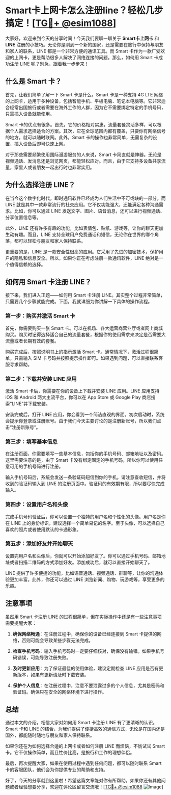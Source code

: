 # Smart卡上网卡怎么注册line？轻松几步搞定！[[TG💪+ @esim1088](https://t.me/s/esim1088)]

大家好，欢迎来到今天的分享时间！今天我们要聊一聊关于 **Smart卡上网卡** 和 **LINE** 注册的小技巧。无论你是刚到一个新的国家，还是需要在旅行中保持与朋友和家人的联系，LINE 都是一个非常方便的通讯工具。而 Smart 卡作为一款广受欢迎的上网卡，更是帮助很多人解决了网络连接的问题。那么，如何用 Smart 卡成功注册 LINE 呢？别急，跟着我一步步来！

## 什么是 Smart 卡？

首先，让我们简单了解一下 Smart 卡是什么。Smart 卡是一种支持 4G LTE 网络的上网卡，适用于多种设备，包括智能手机、平板电脑、笔记本电脑等。它非常适合经常出国旅行或者需要在海外工作的人群，因为它不需要绑定特定的手机号码，只需插入设备就能使用。

Smart 卡的优点有很多。首先，它的价格相对实惠，流量套餐灵活多样，可以根据个人需求选择适合的方案。其次，它在全球范围内都有覆盖，只要你有网络信号的地方，就可以随时联网。此外，Smart 卡的操作也非常简单，无需复杂的设置，插入设备后即可快速上网。

对于那些需要频繁使用国际漫游服务的人来说，Smart 卡简直就是神器。无论是视频通话、发消息还是浏览网页，都能轻松应对。而且，由于它支持多设备共享流量，家里人或者朋友一起出行时也非常实用。

## 为什么选择注册 LINE？

在当今这个数字化时代，即时通讯软件已经成为人们生活中不可或缺的一部分。而 LINE 就是其中一款非常流行的社交应用。它不仅功能强大，还能满足各种沟通需求。比如，你可以通过 LINE 发送文字、图片、语音消息，还可以进行视频通话、分享位置信息等。

此外，LINE 还有许多有趣的功能，比如表情包、贴纸、游戏等，让你的聊天更加生动有趣。而且，LINE 支持全球用户免费通话和短信，无论你在世界的哪个角落，都可以轻松与朋友和家人保持联系。

更重要的是，LINE 是一款安全性很高的应用。它采用了先进的加密技术，保护用户的隐私和信息安全。所以，如果你正在考虑注册一款通讯软件，LINE 绝对是一个值得信赖的选择。

## 如何用 Smart 卡注册 LINE？

接下来，我们进入正题——如何用 Smart 卡注册 LINE。其实整个过程非常简单，只需要几个步骤就能完成。下面，我就详细为你讲解一下具体的操作流程。

### 第一步：购买并激活 Smart 卡

首先，你需要购买一张 Smart 卡。可以在机场、各大运营商营业厅或者网上商城购买。购买时记得选择适合自己的流量套餐，根据你的使用需求来决定是否需要大流量或者长期有效的套餐。

购买完成后，按照说明书上的指示激活 Smart 卡。通常情况下，激活过程很简单，只需输入 SIM 卡号码并按照提示操作即可。如果遇到问题，可以直接联系客服寻求帮助。

### 第二步：下载并安装 LINE 应用

激活 Smart 卡后，你需要在你的设备上下载并安装 LINE 应用。LINE 应用支持 iOS 和 Android 两大主流平台，你可以在 App Store 或 Google Play 商店搜索“LINE”并下载安装。

安装完成后，打开 LINE 应用，你会看到一个简洁直观的界面。初次启动时，系统会提示你登录或注册账号。由于我们今天主要讨论的是注册新账号，所以我们点击“注册新账号”。

### 第三步：填写基本信息

在注册页面，你需要填写一些基本信息，包括你的手机号码、邮箱地址以及密码。这里需要注意的是，由于 Smart 卡没有绑定固定的手机号码，所以你可以使用任意可用的手机号码进行注册。

输入手机号码后，系统会发送一条验证码短信到你的手机。请注意查收短信，并将收到的验证码输入到 LINE 的注册页面中。验证码的有效期有限，所以要尽快完成输入。

### 第四步：设置用户名和头像

完成手机号码验证后，你可以设置一个独特的用户名和个性化的头像。用户名是你在 LINE 上的身份标识，建议选择一个简单易记的名字。至于头像，可以选择自己喜欢的照片或者使用默认的卡通形象。

### 第五步：添加好友并开始聊天

设置完用户名和头像后，你就可以开始添加好友了。你可以通过手机号码、邮箱地址或者扫描二维码的方式添加好友。添加成功后，就可以直接开始聊天了。

LINE 提供了许多便捷的功能，比如语音通话、视频通话、群聊等，让你的沟通体验更加丰富。此外，你还可以通过 LINE 浏览新闻、购物、玩游戏等，享受更多的乐趣。

## 注意事项

虽然用 Smart 卡注册 LINE 的过程很简单，但在实际操作中还是有一些注意事项需要提醒大家：

1. **确保网络畅通**：在注册过程中，确保你的设备已经连接到 Smart 卡提供的网络，否则可能会导致某些步骤无法完成。
   
2. **检查手机号码**：输入手机号码时一定要仔细核对，确保没有输错。如果手机号码错误，可能导致注册失败。

3. **及时更新应用**：为了保证最佳的使用体验，建议定期检查 LINE 应用是否有更新版本，如果有更新请及时下载安装。

4. **保护个人信息**：在注册过程中，注意不要泄露过多的个人信息，尤其是密码和验证码。确保只在安全的网络环境下进行操作。

## 总结

通过本文的介绍，相信大家对如何用 Smart 卡注册 LINE 有了更清晰的认识。Smart 卡和 LINE 的结合，为我们提供了便捷高效的通信方式，无论是在国内还是国外，都能随时随地与朋友和家人保持联系。

如果你还在为如何选择合适的上网卡或者如何注册 LINE 而烦恼，不妨试试 Smart 卡。它不仅操作简单，而且性价比高，是旅行和工作的理想伴侣。

最后，再次提醒大家，如果在使用过程中遇到任何问题，都可以随时联系 Smart 卡的客服团队，他们会为你提供专业的帮助和支持。

好了，今天的分享就到这里啦！希望这篇文章能对你有所帮助。如果你还有其他问题或者经验想要分享，欢迎在评论区留言交流哦！[[TG💪+ @esim1088](https://t.me/s/esim1088) ![Image](https://i.postimg.cc/4NQfJmqS/Snipaste-2025-05-13-00-14-12.png)]